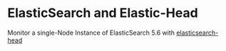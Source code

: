 # ElasticSearch and Elastic-Head
Monitor a single-Node Instance of ElasticSearch 5.6 with [elasticsearch-head](https://github.com/mobz/elasticsearch-head)